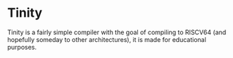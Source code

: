 # Tinity

Tinity is a fairly simple compiler with the goal of compiling to RISCV64 (and hopefully someday to other architectures), it is made for educational purposes.
